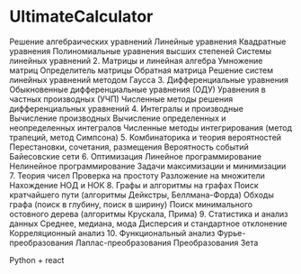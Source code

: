 # UltimateCalculator

Решение алгебраических уравнений
    Линейные уравнения
    Квадратные уравнения
    Полиномиальные уравнения высших степеней
    Системы линейных уравнений
2. Матрицы и линейная алгебра
    Умножение матриц
    Определитель матрицы
    Обратная матрица
    Решение систем линейных уравнений методом Гаусса
3. Дифференциальные уравнения
    Обыкновенные дифференциальные уравнения (ОДУ)
    Уравнения в частных производных (УЧП)
    Численные методы решения дифференциальных уравнений
4. Интегралы и производные
    Вычисление производных
    Вычисление определенных и неопределенных интегралов
    Численные методы интегрирования (метод трапеций, метод Симпсона)
5. Комбинаторика и теория вероятностей
    Перестановки, сочетания, размещения
    Вероятность событий
    Байесовские сети
6. Оптимизация
    Линейное программирование
    Нелинейное программирование
    Задачи максимизации и минимизации
7. Теория чисел
    Проверка на простоту
    Разложение на множители
    Нахождение НОД и НОК
8. Графы и алгоритмы на графах
    Поиск кратчайшего пути (алгоритмы Дейкстры, Беллмана-Форда)
    Обходы графа (поиск в глубину, поиск в ширину)
    Поиск минимального остовного дерева (алгоритмы Крускала, Прима)
9. Статистика и анализ данных
    Среднее, медиана, мода
    Дисперсия и стандартное отклонение
    Корреляционный анализ
10. Функциональный анализ
    Фурье-преобразования
    Лаплас-преобразования
    Преобразования Зета

Python + react
